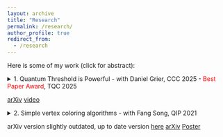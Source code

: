 ```yaml
---
layout: archive
title: "Research"
permalink: /research/
author_profile: true
redirect_from:
  - /research
---
```


Here is some of my work (click for abstract):
<details>
  <summary>1. Quantum Threshold is Powerful - with Daniel Grier, CCC 2025 - <span style="color:red">Best Paper Award</span>, TQC 2025 </summary>  
In 2005, Høyer and Špalek showed that constant-depth quantum circuits augmented with multi-qubit Fanout gates are quite powerful, able to compute a wide variety of Boolean functions as well as the quantum Fourier transform. They also asked what other multi-qubit gates could rival Fanout in terms of computational power, and suggested that the quantum Threshold gate might be one such candidate. Threshold is the gate that indicates if the Hamming weight of a classical basis state input is greater than some target value.
We prove that Threshold is indeed powerful--there are polynomial-size constant-depth quantum circuits with Threshold gates that compute Fanout to high fidelity. Our proof is a generalization of a proof by Rosenthal that exponential-size constant-depth circuits with generalized Toffoli gates can compute Fanout. Our construction reveals that other quantum gates able to "weakly approximate" Parity can also be used as substitutes for Fanout.

</details> 

[arXiv](https://arxiv.org/abs/2411.04953) [video](https://www.youtube.com/watch?v=nZ-0kmC9j5U&t=6s)

<details>
  <summary>2. Simple vertex coloring algorithms - with Fang Song, QIP 2021</summary>  
        
 Given a graph G with n vertices and maximum degree $∆$, it is known that $G$ admits a vertex coloring
with $∆ + 1$ colors such that no edge of $G$ is monochromatic. This can be seen constructively by a
simple greedy algorithm, which runs in time $O(n∆)$.
Very recently, a sequence of results (e.g., [Assadi et. al. SODA’19, Bera et. al. ICALP’20,
AlonAssadi Approx/Random’20]) show randomized algorithms for $(1 + ε)∆$-coloring in the query
model making  $\tilde{O}(n√n)$ queries, improving over the greedy strategy on dense graphs. In addition, a
lower bound of $Ω(n√n)$ for any $O(∆)$-coloring is established on general graphs.
In this work, we give a simple algorithm for $C$-coloring where $C > ∆ + 1$. This algorithm makes
$O(\frac{n}{C−∆})$ queries. This matches the classical lower bound for $C ≥ c∆$ with $c ≫ 1$ and a new upper
bound of $O(n^{\frac{k+2}{k + 1}})$ for $C = ∆^k ≥ ∆^2$. Additionally, it can be readily adapted to a quantum query
algorithm making $\tilde{O}(n^{\frac{k + 3}{k + 2}})$ queries, bypassing the classical lower bound when $C = c∆$ for $c ≫ 1$.
Further, we show that the algorithm presented in Assadi et. al. SODA’19 for ($∆ + 1)$-coloring can be adapted to a quantum algorithm making  $\tilde{O}(n^{4/3})$ queries.
We also show initial upper and lower bounds for the very closely related problem of $\textit{verifying}$
whether or not a given graph coloring is valid.
</details> 

arXiv version slightly outdated, up to date version [here](https://jrexmo.github.io/simple_vertex_color.pdf)
[arXiv](https://arxiv.org/abs/2102.07089)
[Poster](https://jrexmo.github.io/Simple_Vertex_coloring_in_the_quantum_query_model__QIP_Poster_.pdf)

